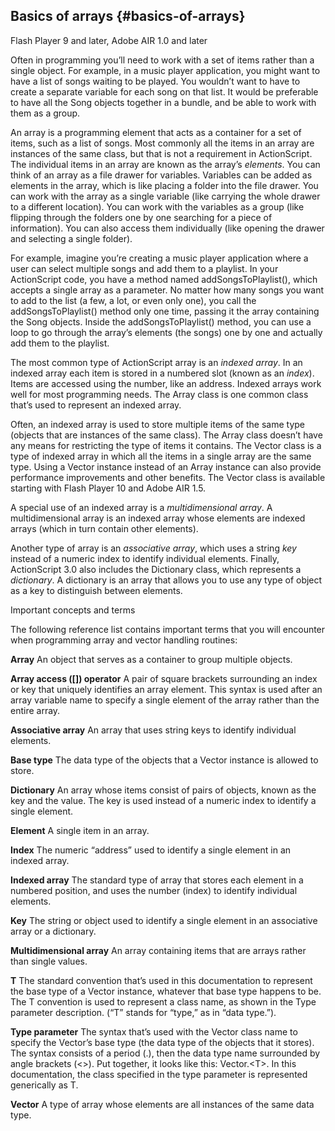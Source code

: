 ## Basics of arrays {#basics-of-arrays}

Flash Player 9 and later, Adobe AIR 1.0 and later

Often in programming you’ll need to work with a set of items rather than a single object. For example, in a music player application, you might want to have a list of songs waiting to be played. You wouldn’t want to have to create a separate variable for each song on that list. It would be preferable to have all the Song objects together in a bundle, and be able to work with them as a group.

An array is a programming element that acts as a container for a set of items, such as a list of songs. Most commonly all the items in an array are instances of the same class, but that is not a requirement in ActionScript. The individual items in an array are known as the array’s _elements_. You can think of an array as a file drawer for variables. Variables can be added as elements in the array, which is like placing a folder into the file drawer. You can work with the array as a single variable (like carrying the whole drawer to a different location). You can work with the variables as a group (like flipping through the folders one by one searching for a piece of information). You can also access them individually (like opening the drawer and selecting a single folder).

For example, imagine you’re creating a music player application where a user can select multiple songs and add them to a playlist. In your ActionScript code, you have a method named addSongsToPlaylist(), which accepts a single array as a parameter. No matter how many songs you want to add to the list (a few, a lot, or even only one), you call the addSongsToPlaylist() method only one time, passing it the array containing the Song objects. Inside the addSongsToPlaylist() method, you can use a loop to go through the array’s elements (the songs) one by one and actually add them to the playlist.

The most common type of ActionScript array is an _indexed array_. In an indexed array each item is stored in a numbered slot (known as an _index_). Items are accessed using the number, like an address. Indexed arrays work well for most programming needs. The Array class is one common class that’s used to represent an indexed array.

Often, an indexed array is used to store multiple items of the same type (objects that are instances of the same class). The Array class doesn’t have any means for restricting the type of items it contains. The Vector class is a type of indexed array in which all the items in a single array are the same type. Using a Vector instance instead of an Array instance can also provide performance improvements and other benefits. The Vector class is available starting with Flash Player 10 and Adobe AIR 1.5.

A special use of an indexed array is a _multidimensional array_. A multidimensional array is an indexed array whose elements are indexed arrays (which in turn contain other elements).

Another type of array is an _associative array_, which uses a string _key_ instead of a numeric index to identify individual elements. Finally, ActionScript 3.0 also includes the Dictionary class, which represents a _dictionary_. A dictionary is an array that allows you to use any type of object as a key to distinguish between elements.

Important concepts and terms

The following reference list contains important terms that you will encounter when programming array and vector handling routines:

**Array** An object that serves as a container to group multiple objects.

**Array access ([]) operator** A pair of square brackets surrounding an index or key that uniquely identifies an array element. This syntax is used after an array variable name to specify a single element of the array rather than the entire array.

**Associative array** An array that uses string keys to identify individual elements.

**Base type** The data type of the objects that a Vector instance is allowed to store.

**Dictionary** An array whose items consist of pairs of objects, known as the key and the value. The key is used instead of a numeric index to identify a single element.

**Element** A single item in an array.

**Index** The numeric “address” used to identify a single element in an indexed array.

**Indexed array** The standard type of array that stores each element in a numbered position, and uses the number (index) to identify individual elements.

**Key** The string or object used to identify a single element in an associative array or a dictionary.

**Multidimensional array** An array containing items that are arrays rather than single values.

**T** The standard convention that’s used in this documentation to represent the base type of a Vector instance, whatever that base type happens to be. The T convention is used to represent a class name, as shown in the Type parameter description. (“T” stands for “type,” as in “data type.”).

**Type parameter** The syntax that’s used with the Vector class name to specify the Vector’s base type (the data type of the objects that it stores). The syntax consists of a period (.), then the data type name surrounded by angle brackets (&lt;&gt;). Put together, it looks like this: Vector.&lt;T&gt;. In this documentation, the class specified in the type parameter is represented generically as T.

**Vector** A type of array whose elements are all instances of the same data type.